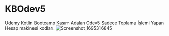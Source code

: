 # KBOdev5
Udemy Kotlin Bootcamp Kasım Adalan Odev5 Sadece Toplama İşlemi Yapan Hesap makinesi kodları.
![Screenshot_1695316845](https://github.com/smtersoyoglu/KBOdev5/assets/77547002/9bb8ad06-2230-4ec7-ac53-e3f994dc9bd8)
